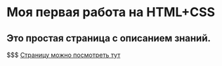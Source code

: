 # Моя первая работа на HTML+CSS

## Это простая страница с описанием знаний.
$$$ [Страницу можно посмотреть тут](pro100redel.github.io/portfolio/)
